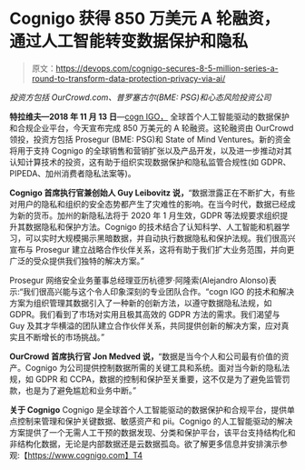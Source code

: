 # Cognigo 获得 850 万美元 A 轮融资，通过人工智能转变数据保护和隐私

> 原文：<https://devops.com/cognigo-secures-8-5-million-series-a-round-to-transform-data-protection-privacy-via-ai/>

*投资方包括 OurCrowd.com、普罗塞古尔(BME: PSG)和心态风险投资公司*

**特拉维夫—2018 年 11 月 13 日**—[cogn IGO，](https://www.cognigo.com/) 全球首个人工智能驱动的数据保护和合规企业平台，今天宣布完成 850 万美元的 A 轮融资。这轮融资由 OurCrowd 领投，投资方包括 Prosegur (BME: PSG)和 State of Mind Ventures。新的资金将用于支持 Cognigo 的全球销售和营销扩张以及产品开发，以及进一步推动对其认知计算技术的投资，这有助于组织实现数据保护和隐私监管合规性(如 GDPR、PIPEDA、加州消费者隐私法案等)。

**Cognigo 首席执行官兼创始人 Guy Leibovitz 说，**“数据泄露正在不断扩大，有些对用户的隐私和组织的安全态势都产生了灾难性的影响。在当今时代，数据已经成为新的货币。加州的新隐私法将于 2020 年 1 月生效，GDPR 等法规要求组织提升其数据隐私和保护方法。Cognigo 的技术结合了认知科学、人工智能和机器学习，可以实时大规模揭示黑暗数据，并自动执行数据隐私和保护法规。我们很高兴宣布与 Prosegur 建立战略合作伙伴关系，这将有助于我们扩大业务范围，并向更广泛的受众提供我们独特的解决方案。”

Prosegur 网络安全业务董事总经理亚历杭德罗·阿隆索(Alejandro Alonso)表示:“我们很高兴能与这个令人印象深刻的专业团队合作。“cogn IGO 的技术和解决方案为组织管理其数据引入了一种新的创新方法，以遵守数据隐私法规，如 GDPR。我们看到了市场对实用且极其高效的 GDPR 方法的需求。我们渴望与 Guy 及其才华横溢的团队建立合作伙伴关系，共同提供创新的解决方案，应对真实且不断增长的市场挑战。”

**OurCrowd 首席执行官 Jon Medved 说，**“数据是当今个人和公司最有价值的资产。Cognigo 为公司提供控制数据所需的关键工具和系统。面对当今新的隐私法规，如 GDPR 和 CCPA，数据的控制和保护至关重要，这不仅是为了避免监管罚款，也是为了避免尴尬和业务中断。”

**关于 Cognigo** Cognigo 是全球首个人工智能驱动的数据保护和合规平台，提供单点控制来管理和保护关键数据、敏感资产和 pii。Cognigo 的人工智能驱动的解决方案提供了一个无需人工干预的数据发现、分类和保护平台，该平台支持结构化和非结构化数据，无论是内部数据还是云数据孤岛。欲了解更多信息并安排演示参观:【https://www.cognigo.com】T4